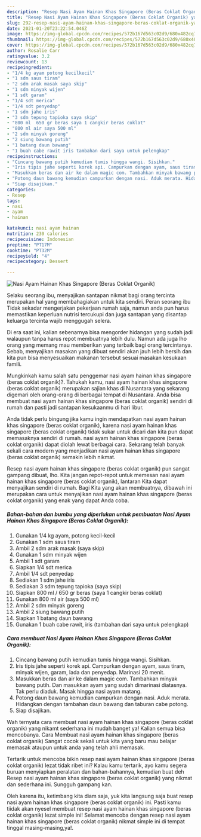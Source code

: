 ```yaml
---
description: "Resep Nasi Ayam Hainan Khas Singapore (Beras Coklat Organik) yang lezat Untuk Jualan"
title: "Resep Nasi Ayam Hainan Khas Singapore (Beras Coklat Organik) yang lezat Untuk Jualan"
slug: 292-resep-nasi-ayam-hainan-khas-singapore-beras-coklat-organik-yang-lezat-untuk-jualan
date: 2021-01-20T23:22:54.046Z
image: https://img-global.cpcdn.com/recipes/572b167d563c02d9/680x482cq70/nasi-ayam-hainan-khas-singapore-beras-coklat-organik-foto-resep-utama.jpg
thumbnail: https://img-global.cpcdn.com/recipes/572b167d563c02d9/680x482cq70/nasi-ayam-hainan-khas-singapore-beras-coklat-organik-foto-resep-utama.jpg
cover: https://img-global.cpcdn.com/recipes/572b167d563c02d9/680x482cq70/nasi-ayam-hainan-khas-singapore-beras-coklat-organik-foto-resep-utama.jpg
author: Rosalie Carr
ratingvalue: 3.2
reviewcount: 13
recipeingredient:
- "1/4 kg ayam potong kecilkecil"
- "1 sdm saus tiram"
- "2 sdm arak masak saya skip"
- "1 sdm minyak wijen"
- "1 sdt garam"
- "1/4 sdt merica"
- "1/4 sdt penyedap"
- "1 sdm jahe iris"
- "3 sdm tepung tapioka saya skip"
- "800 ml  650 gr beras saya 1 cangkir beras coklat"
- "800 ml air saya 500 ml"
- "2 sdm minyak goreng"
- "2 siung bawang putih"
- "1 batang daun bawang"
- "1 buah cabe rawit iris tambahan dari saya untuk pelengkap"
recipeinstructions:
- "Cincang bawang putih kemudian tumis hingga wangi. Sisihkan."
- "Iris tipis jahe seperti korek api. Campurkan dengan ayam, saus tiram, minyak wijen, garam, lada dan penyedap. Marinasi 20 menit."
- "Masukkan beras dan air ke dalam magic com. Tambahkan minyak bawang putih. Dan masukkan ayam yang sudah dimarinasi diatasnya. Tak perlu diaduk. Masak hingga nasi ayam matang."
- "Potong daun bawang kemudian campurkan dengan nasi. Aduk merata. Hidangkan dengan tambahan daun bawang dan taburan cabe potong."
- "Siap disajikan."
categories:
- Resep
tags:
- nasi
- ayam
- hainan

katakunci: nasi ayam hainan 
nutrition: 230 calories
recipecuisine: Indonesian
preptime: "PT17M"
cooktime: "PT32M"
recipeyield: "4"
recipecategory: Dessert

---
```



![Nasi Ayam Hainan Khas Singapore (Beras Coklat Organik)](https://img-global.cpcdn.com/recipes/572b167d563c02d9/680x482cq70/nasi-ayam-hainan-khas-singapore-beras-coklat-organik-foto-resep-utama.jpg)

Selaku seorang ibu, menyajikan santapan nikmat bagi orang tercinta merupakan hal yang membahagiakan untuk kita sendiri. Peran seorang ibu Tidak sekadar mengerjakan pekerjaan rumah saja, namun anda pun harus memastikan keperluan nutrisi tercukupi dan juga santapan yang disantap keluarga tercinta wajib menggugah selera.

Di era  saat ini, kalian sebenarnya bisa mengorder hidangan yang sudah jadi walaupun tanpa harus repot membuatnya lebih dulu. Namun ada juga lho orang yang memang mau memberikan yang terbaik bagi orang tercintanya. Sebab, menyajikan masakan yang dibuat sendiri akan jauh lebih bersih dan kita pun bisa menyesuaikan makanan tersebut sesuai masakan kesukaan famili. 



Mungkinkah kamu salah satu penggemar nasi ayam hainan khas singapore (beras coklat organik)?. Tahukah kamu, nasi ayam hainan khas singapore (beras coklat organik) merupakan sajian khas di Nusantara yang sekarang digemari oleh orang-orang di berbagai tempat di Nusantara. Anda bisa membuat nasi ayam hainan khas singapore (beras coklat organik) sendiri di rumah dan pasti jadi santapan kesukaanmu di hari libur.

Anda tidak perlu bingung jika kamu ingin mendapatkan nasi ayam hainan khas singapore (beras coklat organik), karena nasi ayam hainan khas singapore (beras coklat organik) tidak sukar untuk dicari dan kita pun dapat memasaknya sendiri di rumah. nasi ayam hainan khas singapore (beras coklat organik) dapat diolah lewat berbagai cara. Sekarang telah banyak sekali cara modern yang menjadikan nasi ayam hainan khas singapore (beras coklat organik) semakin lebih nikmat.

Resep nasi ayam hainan khas singapore (beras coklat organik) pun sangat gampang dibuat, lho. Kita jangan repot-repot untuk memesan nasi ayam hainan khas singapore (beras coklat organik), lantaran Kita dapat menyajikan sendiri di rumah. Bagi Kita yang akan membuatnya, dibawah ini merupakan cara untuk menyajikan nasi ayam hainan khas singapore (beras coklat organik) yang enak yang dapat Anda coba.

<!--inarticleads1-->

##### Bahan-bahan dan bumbu yang diperlukan untuk pembuatan Nasi Ayam Hainan Khas Singapore (Beras Coklat Organik):

1. Gunakan 1/4 kg ayam, potong kecil-kecil
1. Gunakan 1 sdm saus tiram
1. Ambil 2 sdm arak masak (saya skip)
1. Gunakan 1 sdm minyak wijen
1. Ambil 1 sdt garam
1. Siapkan 1/4 sdt merica
1. Ambil 1/4 sdt penyedap
1. Sediakan 1 sdm jahe iris
1. Sediakan 3 sdm tepung tapioka (saya skip)
1. Siapkan 800 ml / 650 gr beras (saya 1 cangkir beras coklat)
1. Gunakan 800 ml air (saya 500 ml)
1. Ambil 2 sdm minyak goreng
1. Ambil 2 siung bawang putih
1. Siapkan 1 batang daun bawang
1. Gunakan 1 buah cabe rawit, iris (tambahan dari saya untuk pelengkap)




<!--inarticleads2-->

##### Cara membuat Nasi Ayam Hainan Khas Singapore (Beras Coklat Organik):

1. Cincang bawang putih kemudian tumis hingga wangi. Sisihkan.
1. Iris tipis jahe seperti korek api. Campurkan dengan ayam, saus tiram, minyak wijen, garam, lada dan penyedap. Marinasi 20 menit.
1. Masukkan beras dan air ke dalam magic com. Tambahkan minyak bawang putih. Dan masukkan ayam yang sudah dimarinasi diatasnya. Tak perlu diaduk. Masak hingga nasi ayam matang.
1. Potong daun bawang kemudian campurkan dengan nasi. Aduk merata. Hidangkan dengan tambahan daun bawang dan taburan cabe potong.
1. Siap disajikan.




Wah ternyata cara membuat nasi ayam hainan khas singapore (beras coklat organik) yang nikamt sederhana ini mudah banget ya! Kalian semua bisa mencobanya. Cara Membuat nasi ayam hainan khas singapore (beras coklat organik) Sangat cocok sekali untuk kita yang baru mau belajar memasak ataupun untuk anda yang telah ahli memasak.

Tertarik untuk mencoba bikin resep nasi ayam hainan khas singapore (beras coklat organik) lezat tidak ribet ini? Kalau kamu tertarik, ayo kamu segera buruan menyiapkan peralatan dan bahan-bahannya, kemudian buat deh Resep nasi ayam hainan khas singapore (beras coklat organik) yang nikmat dan sederhana ini. Sungguh gampang kan. 

Oleh karena itu, ketimbang kita diam saja, yuk kita langsung saja buat resep nasi ayam hainan khas singapore (beras coklat organik) ini. Pasti kamu tiidak akan nyesel membuat resep nasi ayam hainan khas singapore (beras coklat organik) lezat simple ini! Selamat mencoba dengan resep nasi ayam hainan khas singapore (beras coklat organik) nikmat simple ini di tempat tinggal masing-masing,ya!.

